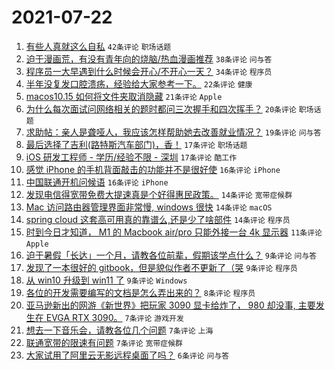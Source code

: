 # 2021-07-22

1. [有些人真就这么自私](https://www.v2ex.com/t/791013) `42条评论` `职场话题`
1. [迫于漫画荒，有没有青年向的烧脑/热血漫画推荐](https://www.v2ex.com/t/790967) `38条评论` `问与答`
1. [程序员一大早遇到什么时候会开心/不开心一天？](https://www.v2ex.com/t/790971) `34条评论` `程序员`
1. [半年没复发口腔溃疡，经验给大家参考一下。](https://www.v2ex.com/t/790992) `22条评论` `健康`
1. [macos10.15 如何将文件夹取消隐藏](https://www.v2ex.com/t/790981) `21条评论` `Apple`
1. [为什么每次面试问网络相关的题时都问三次握手和四次挥手？](https://www.v2ex.com/t/790966) `20条评论` `职场话题`
1. [求助帖：亲人是聋哑人，我应该怎样帮助她去改善就业情况？](https://www.v2ex.com/t/791015) `19条评论` `问与答`
1. [最后选择了吉利(路特斯汽车部门)，香！](https://www.v2ex.com/t/790988) `17条评论` `职场话题`
1. [iOS 研发工程师 - 学历/经验不限 - 深圳](https://www.v2ex.com/t/790968) `17条评论` `酷工作`
1. [感觉 iPhone 的手机背面敲击的功能并不是很好使](https://www.v2ex.com/t/790995) `16条评论` `iPhone`
1. [中国联通开机问候语](https://www.v2ex.com/t/790972) `16条评论` `iPhone`
1. [发现电信得宽带免费大提速真是个好得惠民政策。](https://www.v2ex.com/t/791011) `14条评论` `宽带症候群`
1. [Mac 访问路由器管理界面非常慢, windows 很快](https://www.v2ex.com/t/790986) `14条评论` `macOS`
1. [spring cloud 这套高可用真的靠谱么,还是少了啥部件](https://www.v2ex.com/t/790969) `14条评论` `程序员`
1. [时到今日才知道， M1 的 Macbook air/pro 只能外接一台 4k 显示器](https://www.v2ex.com/t/791020) `11条评论` `Apple`
1. [迫于暑假「长达」一个月，请教各位前辈，假期该学点什么？](https://www.v2ex.com/t/790997) `9条评论` `问与答`
1. [发现了一本很好的 gitbook，但是貌似作者不更新了（哭](https://www.v2ex.com/t/790994) `9条评论` `程序员`
1. [从 win10 升级到 win11 了](https://www.v2ex.com/t/790985) `9条评论` `Windows`
1. [各位的开发需要编写的文档是怎么弄出来的？](https://www.v2ex.com/t/790973) `8条评论` `程序员`
1. [亚马逊新出的网游《新世界》把玩家 3090 显卡给炸了， 980 却没事, 主要发生在 EVGA RTX 3090。](https://www.v2ex.com/t/791008) `7条评论` `游戏开发`
1. [想去一下音乐会，请教各位几个问题](https://www.v2ex.com/t/791002) `7条评论` `上海`
1. [联通宽带的限速有问题](https://www.v2ex.com/t/790987) `7条评论` `宽带症候群`
1. [大家试用了阿里云无影远程桌面了吗？](https://www.v2ex.com/t/791019) `6条评论` `问与答`

